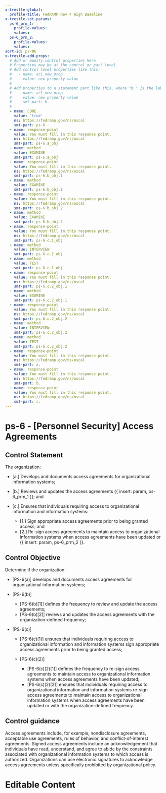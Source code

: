 ```yaml
---
x-trestle-global:
  profile-title: FedRAMP Rev 4 High Baseline
x-trestle-set-params:
  ps-6_prm_1:
    profile-values:
    values:
  ps-6_prm_2:
    profile-values:
    values:
sort-id: ps-06
x-trestle-add-props:
  # Add or modify control properties here
  # Properties may be at the control or part level
  # Add control level properties like this:
  #   - name: ac1_new_prop
  #     value: new property value
  #
  # Add properties to a statement part like this, where "b." is the label of the target statement part
  #   - name: ac1_new_prop
  #     value: new property value
  #     smt-part: b.
  #
  - name: CORE
    value: 'true'
    ns: https://fedramp.gov/ns/oscal
    smt-part: ps-6
  - name: response-point
    value: You must fill in this response point.
    ns: https://fedramp.gov/ns/oscal
    smt-part: ps-6.a_obj
  - name: method
    value: EXAMINE
    smt-part: ps-6.a_obj
  - name: response-point
    value: You must fill in this response point.
    ns: https://fedramp.gov/ns/oscal
    smt-part: ps-6.b_obj.1
  - name: method
    value: EXAMINE
    smt-part: ps-6.b_obj.1
  - name: response-point
    value: You must fill in this response point.
    ns: https://fedramp.gov/ns/oscal
    smt-part: ps-6.b_obj.2
  - name: method
    value: EXAMINE
    smt-part: ps-6.b_obj.2
  - name: response-point
    value: You must fill in this response point.
    ns: https://fedramp.gov/ns/oscal
    smt-part: ps-6.c.1_obj
  - name: method
    value: INTERVIEW
    smt-part: ps-6.c.1_obj
  - name: method
    value: TEST
    smt-part: ps-6.c.1_obj
  - name: response-point
    value: You must fill in this response point.
    ns: https://fedramp.gov/ns/oscal
    smt-part: ps-6.c.2_obj.1
  - name: method
    value: EXAMINE
    smt-part: ps-6.c.2_obj.1
  - name: response-point
    value: You must fill in this response point.
    ns: https://fedramp.gov/ns/oscal
    smt-part: ps-6.c.2_obj.2
  - name: method
    value: INTERVIEW
    smt-part: ps-6.c.2_obj.2
  - name: method
    value: TEST
    smt-part: ps-6.c.2_obj.2
  - name: response-point
    value: You must fill in this response point.
    ns: https://fedramp.gov/ns/oscal
    smt-part: a.
  - name: response-point
    value: You must fill in this response point.
    ns: https://fedramp.gov/ns/oscal
    smt-part: b.
  - name: response-point
    value: You must fill in this response point.
    ns: https://fedramp.gov/ns/oscal
    smt-part: c.
---
```


# ps-6 - \[Personnel Security\] Access Agreements

## Control Statement

The organization:

- \[a.\] Develops and documents access agreements for organizational information systems;

- \[b.\] Reviews and updates the access agreements {{ insert: param, ps-6_prm_1 }}; and

- \[c.\] Ensures that individuals requiring access to organizational information and information systems:

  - \[1.\] Sign appropriate access agreements prior to being granted access; and
  - \[2.\] Re-sign access agreements to maintain access to organizational information systems when access agreements have been updated or {{ insert: param, ps-6_prm_2 }}.

## Control Objective

Determine if the organization:

- \[PS-6(a)\] develops and documents access agreements for organizational information systems;

- \[PS-6(b)\]

  - \[PS-6(b)[1]\] defines the frequency to review and update the access agreements;
  - \[PS-6(b)[2]\] reviews and updates the access agreements with the organization-defined frequency;

- \[PS-6(c)\]

  - \[PS-6(c)(1)\] ensures that individuals requiring access to organizational information and information systems sign appropriate access agreements prior to being granted access;
  - \[PS-6(c)(2)\]

    - \[PS-6(c)(2)[1]\] defines the frequency to re-sign access agreements to maintain access to organizational information systems when access agreements have been updated;
    - \[PS-6(c)(2)[2]\] ensures that individuals requiring access to organizational information and information systems re-sign access agreements to maintain access to organizational information systems when access agreements have been updated or with the organization-defined frequency.

## Control guidance

Access agreements include, for example, nondisclosure agreements, acceptable use agreements, rules of behavior, and conflict-of-interest agreements. Signed access agreements include an acknowledgement that individuals have read, understand, and agree to abide by the constraints associated with organizational information systems to which access is authorized. Organizations can use electronic signatures to acknowledge access agreements unless specifically prohibited by organizational policy.

# Editable Content

<!-- Make additions and edits below -->
<!-- The above represents the contents of the control as received by the profile, prior to additions. -->
<!-- If the profile makes additions to the control, they will appear below. -->
<!-- The above markdown may not be edited but you may edit the content below, and/or introduce new additions to be made by the profile. -->
<!-- If there is a yaml header at the top, parameter values may be edited. Use --set-parameters to incorporate the changes during assembly. -->
<!-- The content here will then replace what is in the profile for this control, after running profile-assemble. -->
<!-- The added parts in the profile for this control are below.  You may edit them and/or add new ones. -->
<!-- Each addition must have a heading either of the form ## Control my_addition_name -->
<!-- or ## Part a. (where the a. refers to one of the control statement labels.) -->
<!-- "## Control" parts are new parts added after the statement part. -->
<!-- "## Part" parts are new parts added into the top-level statement part with that label. -->
<!-- Subparts may be added with nested hash levels of the form ### My Subpart Name -->
<!-- underneath the parent ## Control or ## Part being added -->
<!-- See https://ibm.github.io/compliance-trestle/tutorials/ssp_profile_catalog_authoring/ssp_profile_catalog_authoring for guidance. -->
